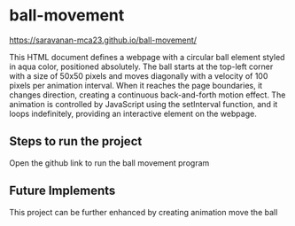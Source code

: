 # ball-movement
  https://saravanan-mca23.github.io/ball-movement/
 
This HTML document defines a webpage with a circular ball element styled in aqua color, positioned absolutely. The ball starts at the top-left corner with a size of 50x50 pixels and moves diagonally with a velocity of 100 pixels per animation interval. When it reaches the page boundaries, it changes direction, creating a continuous back-and-forth motion effect. The animation is controlled by JavaScript using the setInterval function, and it loops indefinitely, providing an interactive element on the webpage.
## Steps to run the project
Open the github link to run the  ball movement program
## Future Implements
This project can be further enhanced by creating animation move the ball
